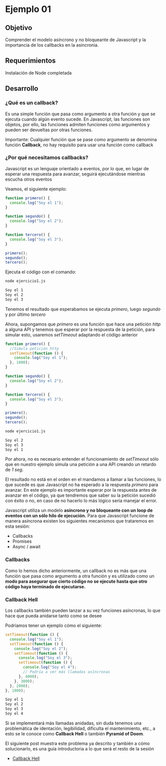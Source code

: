 # Ejemplo 01

## Objetivo

Comprender el modelo asíncrono y no bloqueante de Javascript y la importancia de los callbacks en la asincronia.

## Requerimientos

Instalación de Node completada

## Desarrollo

### ¿Qué es un callback?

Es una simple función que pasa como argumento a otra función y que se ejecuta cuando algún evento sucede. En Javascript, las funciones son objetos, por ello, las funciones admiten funciones como argumentos y pueden ser devueltas por otras funciones. 

Importante: Cualquier función que se pase como argumento se denomina función **Callback**, no hay requisito para usar una función como callback

### ¿Por qué necesitamos callbacks?

Javascript es un lenguaje orientado a eventos, por lo que, en lugar de esperar una respuesta para avanzar, seguirá ejecutándose mientras escucha otros eventos 

Veamos, el siguiente ejemplo:

```jsx
function primero() {
  console.log("Soy el 1");
}

function segundo() {
  console.log("Soy el 2");
}

function tercero() {
  console.log("Soy el 3");
}

primero();
segundo();
tercero();
```

Ejecuta el código con el comando:

```bash
node ejercicio1.js
```

```bash
Soy el 1
Soy el 2
Soy el 3
```

Tenemos el resultado que esperabamos se ejecuta *primero*, luego *segundo* y por último *tercero*

Ahora, supongamos que *primero* es una función que hace una petición *http* a alguna API y tenemos que esperar por la respuesta de la petición, para simular esto, usaremos *setTimeout* adaptando el código anterior

```jsx
function primero() {
  //Simula petición http
  setTimeout(function () {
    console.log("Soy el 1");
  }, 1000);
}

function segundo() {
  console.log("Soy el 2");
}

function tercero() {
  console.log("Soy el 3");
}

primero();
segundo();
tercero();
```

```bash
node ejercicio1.js
```

```bash
Soy el 2
Soy el 3
Soy el 1
```

Por ahora, no es necesario entender el funcionamiento de *setTimeout* sólo que en nuestro ejemplo simula una petición a una API creando un retardo de *1 seg*. 

El resultado no está en el orden en el mandamos a llamar a las funciones, lo que sucede es que Javascript no ha esperado a la respuesta *primero* para avanzar. En este ejemplo es importante esperar por la respuesta antes de avanzar en el código, ya que tendremos que saber su la petición sucedió con éxito o no, en caso de no hacerlo lo más lógico sería manejar el error.

Javascript utiliza un modelo **asíncrono y no bloqueante con un loop de eventos con un sólo hilo de ejecución.** Para que Javascript funcione de manera asíncrona existen los siguientes mecanismos que trataremos en esta sesión:

- Callbacks
- Promises
- Async / await

### Callbacks

Como lo hemos dicho anteriormente, un callback no es más que una función que pasa como argumento a otra función y es utilizado como un **modo para asegurar que cierto código no se ejecute hasta que otro código haya terminado de ejecutarse.**

### Callback Hell

Los callbacks también pueden lanzar a su vez funciones asíncronas, lo que hace que pueda anidarse tanto como se desee

Podríamos tener un ejemplo cómo el siguiente:

```jsx
setTimeout(function () {
  console.log("Soy el 1");
  setTimeout(function () {
    console.log("Soy el 2");
    setTimeout(function () {
      console.log("Soy el 3");
      setTimeout(function () {
        console.log("Soy el 4");
        // Podría a ver más llamadas asíncronas
      }, 4000);
    }, 3000);
  }, 2000);
}, 1000);
```

```bash
Soy el 1
Soy el 2
Soy el 3
Soy el 4
```

Si se implementará más llamadas anidadas, sin duda tenemos una problemática de identación, legibilidad, dificulta el mantenimiento, etc., a esto se le conoce como **Callback Hell** o también **Pyramid of Doom**.

El siguiente post muestra este problema ya descrito y también a cómo solucionarlo, es una guía introductoria a lo que será el resto de la sesión

+ [Callback Hell](http://callbackhell.com/)
